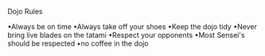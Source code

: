 Dojo Rules

•Always be on time
•Always take off your shoes
•Keep the dojo tidy
•Never bring live blades on the tatami
•Respect your opponents
•Most Sensei's should be respected
•no coffee in the dojo

